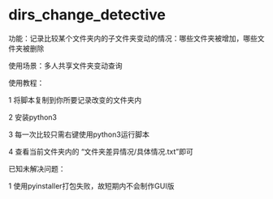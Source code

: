 # dirs_change_detective
功能：记录比较某个文件夹内的子文件夹变动的情况：哪些文件夹被增加，哪些文件夹被删除


使用场景：多人共享文件夹变动查询

使用教程：

1 将脚本复制到你所要记录改变的文件夹内  

2 安装python3  

3 每一次比较只需右键使用python3运行脚本  

4 查看当前文件夹内的 “文件夹差异情况/具体情况.txt”即可  


已知未解决问题：  

  1 使用pyinstaller打包失败，故短期内不会制作GUI版  
  
